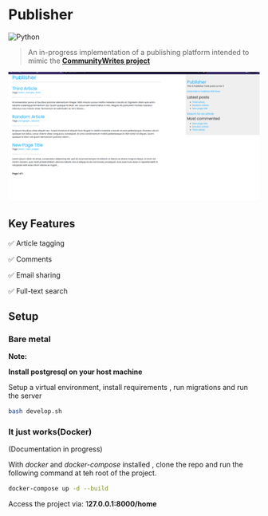 # Publisher
![Python](https://img.shields.io/badge/Python-3.10-green?style=for-the-badge)

> An in-progress implementation of a publishing platform intended to mimic the **[CommunityWrites project](https://github.com/MarvinKweyu/CommunityWrites)**


![Preview](./image/publisher.gif)

## Key Features

:white_check_mark: Article tagging

:white_check_mark: Comments

:white_check_mark: Email sharing

:white_check_mark: Full-text search

## Setup 

### Bare metal
**Note:** 

**Install postgresql on your host machine**

Setup a virtual environment, install requirements , run migrations and run the server

```bash
bash develop.sh
```

### It just works(Docker)

(Documentation in progress)

With *docker* and *docker-compose* installed , clone the repo and run the following command at teh root of the project.
```bash
docker-compose up -d --build
```

Access the project via: 1**27.0.0.1:8000/home**